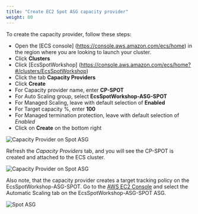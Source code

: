 ```yaml
---
title: "Create EC2 Spot ASG capacity provider"
weight: 80
---
```


To create the capacity provider, follow these steps:

* Open the [ECS console] (https://console.aws.amazon.com/ecs/home) in the region where you are looking to launch your cluster.
* Click **Clusters**
* Click [EcsSpotWorkshop] (https://console.aws.amazon.com/ecs/home?#/clusters/EcsSpotWorkshop)
* Click the tab **Capacity Providers**
* Click **Create**
* For Capacity provider name, enter **CP-SPOT**
* For Auto Scaling group, select **EcsSpotWorkshop-ASG-SPOT**
* For Managed Scaling, leave with default selection of **Enabled**
* For Target capacity %, enter **100**
* For Managed termination protection, leave with default selection of *Enabled*
* Click on **Create** on the bottom right 


![Capacity Provider on Spot ASG](/images/ecs-spot-capacity-providers/CP_SPOT.png)

Refresh the *Capacity Providers* tab, and you will see the CP-SPOT is created and attached to the ECS cluster.

![Capacity Provider on Spot ASG](/images/ecs-spot-capacity-providers/CP-SPOT.png)

Also note, that the capacity provider creates a target tracking policy on the EcsSpotWorkshop-ASG-SPOT. 
Go to the [AWS EC2 Console](https://console.aws.amazon.com/ec2autoscaling/home?#/details/EcsSpotWorkshop-ASG-SPOT?view=scaling) and select the Automatic Scaling tab on the EcsSpotWorkshop-ASG-SPOT ASG.

![Spot ASG](/images/ecs-spot-capacity-providers/asg_spot_with_cp_view_1.png)
